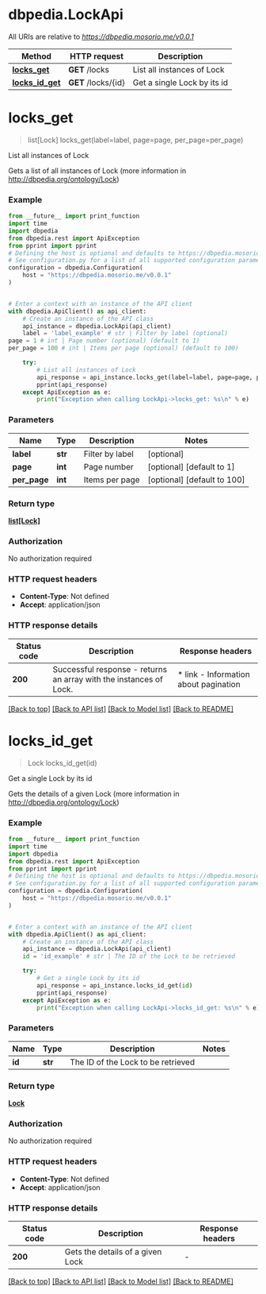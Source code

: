 # dbpedia.LockApi

All URIs are relative to *https://dbpedia.mosorio.me/v0.0.1*

Method | HTTP request | Description
------------- | ------------- | -------------
[**locks_get**](LockApi.md#locks_get) | **GET** /locks | List all instances of Lock
[**locks_id_get**](LockApi.md#locks_id_get) | **GET** /locks/{id} | Get a single Lock by its id


# **locks_get**
> list[Lock] locks_get(label=label, page=page, per_page=per_page)

List all instances of Lock

Gets a list of all instances of Lock (more information in http://dbpedia.org/ontology/Lock)

### Example

```python
from __future__ import print_function
import time
import dbpedia
from dbpedia.rest import ApiException
from pprint import pprint
# Defining the host is optional and defaults to https://dbpedia.mosorio.me/v0.0.1
# See configuration.py for a list of all supported configuration parameters.
configuration = dbpedia.Configuration(
    host = "https://dbpedia.mosorio.me/v0.0.1"
)


# Enter a context with an instance of the API client
with dbpedia.ApiClient() as api_client:
    # Create an instance of the API class
    api_instance = dbpedia.LockApi(api_client)
    label = 'label_example' # str | Filter by label (optional)
page = 1 # int | Page number (optional) (default to 1)
per_page = 100 # int | Items per page (optional) (default to 100)

    try:
        # List all instances of Lock
        api_response = api_instance.locks_get(label=label, page=page, per_page=per_page)
        pprint(api_response)
    except ApiException as e:
        print("Exception when calling LockApi->locks_get: %s\n" % e)
```

### Parameters

Name | Type | Description  | Notes
------------- | ------------- | ------------- | -------------
 **label** | **str**| Filter by label | [optional] 
 **page** | **int**| Page number | [optional] [default to 1]
 **per_page** | **int**| Items per page | [optional] [default to 100]

### Return type

[**list[Lock]**](Lock.md)

### Authorization

No authorization required

### HTTP request headers

 - **Content-Type**: Not defined
 - **Accept**: application/json

### HTTP response details
| Status code | Description | Response headers |
|-------------|-------------|------------------|
**200** | Successful response - returns an array with the instances of Lock. |  * link - Information about pagination <br>  |

[[Back to top]](#) [[Back to API list]](../README.md#documentation-for-api-endpoints) [[Back to Model list]](../README.md#documentation-for-models) [[Back to README]](../README.md)

# **locks_id_get**
> Lock locks_id_get(id)

Get a single Lock by its id

Gets the details of a given Lock (more information in http://dbpedia.org/ontology/Lock)

### Example

```python
from __future__ import print_function
import time
import dbpedia
from dbpedia.rest import ApiException
from pprint import pprint
# Defining the host is optional and defaults to https://dbpedia.mosorio.me/v0.0.1
# See configuration.py for a list of all supported configuration parameters.
configuration = dbpedia.Configuration(
    host = "https://dbpedia.mosorio.me/v0.0.1"
)


# Enter a context with an instance of the API client
with dbpedia.ApiClient() as api_client:
    # Create an instance of the API class
    api_instance = dbpedia.LockApi(api_client)
    id = 'id_example' # str | The ID of the Lock to be retrieved

    try:
        # Get a single Lock by its id
        api_response = api_instance.locks_id_get(id)
        pprint(api_response)
    except ApiException as e:
        print("Exception when calling LockApi->locks_id_get: %s\n" % e)
```

### Parameters

Name | Type | Description  | Notes
------------- | ------------- | ------------- | -------------
 **id** | **str**| The ID of the Lock to be retrieved | 

### Return type

[**Lock**](Lock.md)

### Authorization

No authorization required

### HTTP request headers

 - **Content-Type**: Not defined
 - **Accept**: application/json

### HTTP response details
| Status code | Description | Response headers |
|-------------|-------------|------------------|
**200** | Gets the details of a given Lock |  -  |

[[Back to top]](#) [[Back to API list]](../README.md#documentation-for-api-endpoints) [[Back to Model list]](../README.md#documentation-for-models) [[Back to README]](../README.md)

